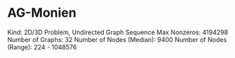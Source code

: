 # AG-Monien

Kind: 2D/3D Problem, Undirected Graph Sequence
Max Nonzeros: 4194298
Number of Graphs: 32
Number of Nodes (Median): 9400
Number of Nodes (Range): 224 - 1048576